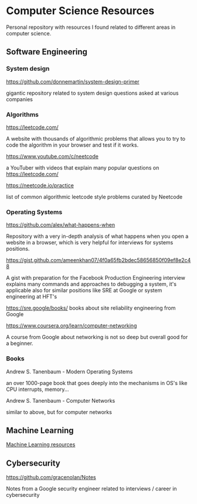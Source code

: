 # Computer Science Resources

Personal repository with resources I found related to different areas in computer science.
## Software Engineering
### System design

https://github.com/donnemartin/system-design-primer

gigantic repository related to system design questions asked at various companies
### Algorithms

https://leetcode.com/

A website with thousands of algorithmic problems that allows you to try to code the algorithm in your browser and test if it works.

https://www.youtube.com/c/neetcode

a YouTuber with videos that explain many popular questions on https://leetcode.com/

https://neetcode.io/practice

list of common algorithmic leetcode style problems curated by Neetcode
### Operating Systems

https://github.com/alex/what-happens-when

Repository with a very in-depth analysis of what happens when you open a website in a browser, which is very helpful for interviews for systems positions.

https://gist.github.com/ameenkhan07/4f0a65fb2bdec58656850f09ef8e2c48

A gist with preparation for the Facebook Production Engineering interview explains many commands and approaches to debugging a system, it's applicable also for similar positions like SRE at Google or system engineering at HFT's

https://sre.google/books/ books about site reliability engineering from Google

https://www.coursera.org/learn/computer-networking

A course from Google about networking is not so deep but overall good for a beginner.
### Books

Andrew S. Tanenbaum - Modern Operating Systems

an over 1000-page book that goes deeply into the mechanisms in OS's like CPU interrupts, memory...

Andrew S. Tanenbaum - Computer Networks

similar to above, but for computer networks

## Machine Learning
[Machine Learning resources](https://github.com/janumiko/CSResources/blob/main/machine-learning.md)

## Cybersecurity

https://github.com/gracenolan/Notes

Notes from a Google security engineer related to interviews / career in cybersecurity
